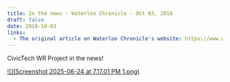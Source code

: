 ```yaml
---
title: In the news - Waterloo Chronicle - Oct 03, 2018
draft: false
date: 2018-10-03
links:
  - The original article on Waterloo Chronicle's website: https://www.waterloochronicle.ca/opinion/contributors/waterlooregionvotes-org-helps-voters-inform-themselves-before-municipal-election/article_ffb8304b-8c68-5a83-ac9b-29fc47877c48.html?
---
```

CivicTech WR Project in the news! 

[![](Screenshot 2025-06-24 at 7.17.01 PM 1.png)](https://www.waterloochronicle.ca/opinion/contributors/waterlooregionvotes-org-helps-voters-inform-themselves-before-municipal-election/article_ffb8304b-8c68-5a83-ac9b-29fc47877c48.html?)